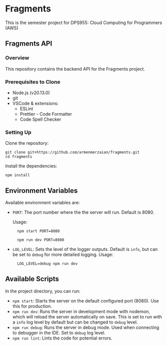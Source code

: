 # Fragments

This is the semester project for DPS955: Cloud Computing for Programmers (AWS)

## Fragments API

### Overview

This repository contains the backend API for the Fragments project. 

### Prerequisites to Clone

- Node.js (v20.13.0)
- git
- VSCode & extensions:
    - ESLint
    - Prettier - Code Formatter
    - Code Spell Checker

### Setting Up

Clone the repository:
    
    git clone git+https://github.com/armenmerzaian/fragments.git
    cd fragments
    

Install the dependencies:

    npm install

## Environment Variables
Available environment variables are:
- `PORT`: The port number where the the server will run. Default is 8080.

    Usage: 

        npm start PORT=8080

        npm run dev PORT=8080

- `LOG_LEVEL`: Sets the level of the logger outputs. Default is `info`, but can be set to `debug` for more detailed logging.
    Usage:
    
        LOG_LEVEL=debug npm run dev

## Available Scripts
In the project directory, you can run:

- `npm start`: Starts the server on the default configured port (8080). Use this for production.
- `npm run dev`: Runs the server in development mode with nodemon, which will reload the server automatically on save. This is set to run with a `info` log level by default but can be changed to `debug` level.
- `npm run debug`: Runs the server in debug mode. Used when connecting to debugger in the IDE. Set to `debug` log level.
- `npm run lint`: Lints the code for potential errors.

